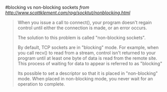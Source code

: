 #blocking vs non-blocking sockets
*from http://www.scottklement.com/rpg/socktut/nonblocking.html*

> When you issue a call to connect(), your program doesn't regain control until either the connection is made, or an error occurs.
> 
> The solution to this problem is called "non-blocking sockets".
> 
> By default, TCP sockets are in "blocking" mode. For example, when you call recv() to read from a stream, control isn't returned to your program until at least one byte of data is read from the remote site. This process of waiting for data to appear is referred to as "blocking"
> 
> Its possible to set a descriptor so that it is placed in "non-blocking" mode. When placed in non-blocking mode, you never wait for an operation to complete.


